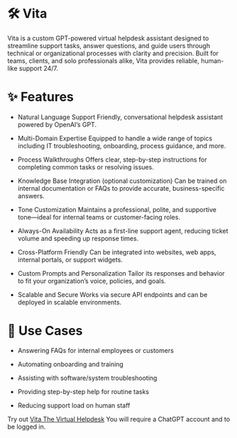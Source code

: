 
# 🛠️ Vita
Vita is a custom GPT-powered virtual helpdesk assistant designed to streamline support tasks, answer questions, and guide users through technical or organizational processes with clarity and precision. Built for teams, clients, and solo professionals alike, Vita provides reliable, human-like support 24/7.


# ✨ Features
- Natural Language Support
Friendly, conversational helpdesk assistant powered by OpenAI’s GPT.

- Multi-Domain Expertise
Equipped to handle a wide range of topics including IT troubleshooting, onboarding, process guidance, and more.

- Process Walkthroughs
Offers clear, step-by-step instructions for completing common tasks or resolving issues.

- Knowledge Base Integration (optional customization)
Can be trained on internal documentation or FAQs to provide accurate, business-specific answers.

- Tone Customization
Maintains a professional, polite, and supportive tone—ideal for internal teams or customer-facing roles.

- Always-On Availability
Acts as a first-line support agent, reducing ticket volume and speeding up response times.

- Cross-Platform Friendly
Can be integrated into websites, web apps, internal portals, or support widgets.

- Custom Prompts and Personalization
Tailor its responses and behavior to fit your organization’s voice, policies, and goals.

- Scalable and Secure
Works via secure API endpoints and can be deployed in scalable environments.


# 🧩 Use Cases
- Answering FAQs for internal employees or customers

- Automating onboarding and training

- Assisting with software/system troubleshooting

- Providing step-by-step help for routine tasks

- Reducing support load on human staff
  
Try out [Vita The Virtual Helpdesk](https://chatgpt.com/g/g-67cc682fae7481919ac3fb076f06628d-vita) You will require a ChatGPT account and to be logged in.

